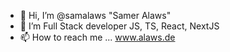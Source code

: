 - 👋 Hi, I’m @samalaws "Samer Alaws"
- 👀 I’m Full Stack developer JS, TS, React, NextJS
- 📫 How to reach me ... www.alaws.de
